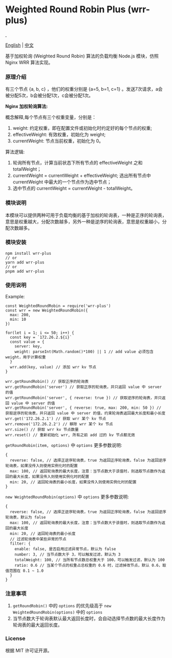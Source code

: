 # Weighted Round Robin Plus (wrr-plus)

<p align="left">
  <a aria-label="NPM version" href="https://www.npmjs.com/package/wrr-plus">
    <img alt="" src="https://badgen.net/npm/v/wrr-plus">
  </a>
  <a aria-label="License" href="https://github.com/chakhsu/wrr-plus/blob/main/LICENSE">
    <img alt="" src="https://badgen.net/npm/license/wrr-plus">
  </a>
</p>

[English](./README.MD) | [中文](./README_CN.MD)

基于加权轮询 (Weighted Round Robin) 算法的负载均衡 Node.js 模块，仿照 Nginx WRR 算法实现。

### 原理介绍

有三个节点 {a, b, c} ，他们的权重分别是 {a=5, b=1, c=1} 。发送7次请求，a会被分配5次，b会被分配1次，c会被分配1次。

**Nginx 加权轮询算法:**

概念解释,每个节点有三个权重变量，分别是：
  1. weight: 约定权重，即在配置文件或初始化时约定好的每个节点的权重;
  2. effectiveWeight: 有效权重，初始化为 weight;
  3. currentWeight: 节点当前权重，初始化为 0。

算法逻辑:
  1. 轮询所有节点，计算当前状态下所有节点的 effectiveWeight 之和 totalWeight；
  2. currentWeight = currentWeight + effectiveWeight;  选出所有节点中 currentWeight 中最大的一个节点作为选中节点；
  3. 选中节点的 currentWeight = currentWeight - totalWeight。

### 模块说明

本模块可以提供两种可用于负载均衡的基于加权的轮询表，一种是正序的轮询表，意思是权重越大，分配次数越多，另外一种是逆序的轮询表，意思是权重越小，分配次数越多。

### 模块安装

```
npm install wrr-plus
// or
yarn add wrr-plus
// or
pnpm add wrr-plus
```

### 使用说明

Example:

```
const WeightedRoundRobin = require('wrr-plus')
const wrr = new WeightedRoundRobin({
  max: 200,
  min: 10
})

for(let i = 1; i <= 50; i++) {
  const key = `172.26.2.${i}`
  const value = {
    server: key,
    weight: parseInt(Math.random()*100) || 1 // add value 必须包含 weight，用于计算权重
  }
  wrr.add(key, value) // 添加 wrr kv 节点
}

wrr.getRoundRobin() // 获取正序的轮询表
wrr.getRoundRobin('server') // 获取正序的轮询表，并只返回 value 中 server 的值
wrr.getRoundRobin('server', { reverse: true }) // 获取逆序的轮询表，并只返回 value 中 server 的值
wrr.getRoundRobin('server', { reverse: true, max: 200, min: 50 }) // 获取逆序的轮询表，并只返回 value 中 server 的值，约束轮询表返回最大长度和最小长度
wrr.get('172.26.2.1') // 获取 wrr 某个 kv 节点
wrr.remove('172.26.2.2') // 移除 wrr 某个 kv 节点
wrr.size() // 获取 wrr kv 节点数量
wrr.reset() // 重新初始化 wrr, 所有之前 add 过的 kv 节点都无效
```

`getRoundRobin(item, options)` 中 `options` 更多参数说明:

```
{
  reverse: false, // 选择正逆序轮询表，true 为返回正序轮询表，false 为返回逆序轮询表，如果没传入则使用实例化时的配置
  max: 100, // 返回轮询表的最大长度，注意：当节点数大于该值时，则选取节点数作为返回的最大长度，如果没传入则使用实例化时的配置
  min: 20, // 返回轮询表的最小长度，如果没传入则使用实例化时的配置
}
```

`new WeightedRoundRobin(options)` 中 `options` 更多参数说明:

```
{
  reverse: false, // 选择正逆序轮询表，true 为返回正序轮询表，false 为返回逆序轮询表，默认为 false
  max: 100, // 返回轮询表的最大长度，注意：当节点数大于该值时，则选取节点数作为返回的最大长度
  min: 20, // 返回轮询表的最小长度
  // 过滤轮询表中某些异常的节点
  filter: {
    enable: false, 是否启用过滤异常节点，默认为 false
    number: 3, // 当节点数大于 3，可以触发过滤，默认为 3
    totalWeight: 100, // 当所有节点数总权重大于 100，可以触发过滤，默认为 100
    ratio: 0.6 // 当某个节点的权重占总权重的 0.6 时，过滤掉改节点，默认 0.6，取值范围在 0.1 ~ 1.0
  }
}
```

### 注意事项

1. `getRoundRobin()` 中的 `options` 的优先级高于 `new WeightedRoundRobin(options)` 中的 `options`
2. 当节点数大于轮询表默认最大返回长度时，会自动选择节点数的最大长度作为轮询表的最大返回长度。

### License

根据 MIT 许可证开源。
